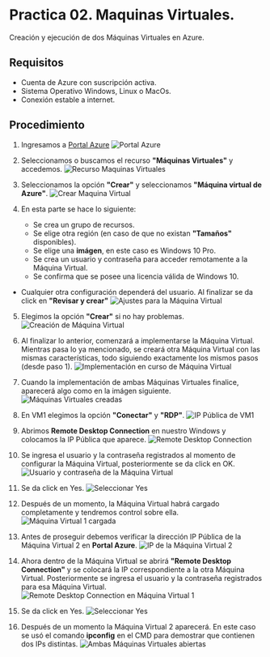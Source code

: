 # Practica 02. Maquinas Virtuales.

Creación y ejecución de dos Máquinas Virtuales en Azure.

## Requisitos
- Cuenta de Azure con suscripción activa.
- Sistema Operativo Windows, Linux o MacOs.
- Conexión estable a internet.

## Procedimiento
1. Ingresamos a [Portal Azure](https://portal.azure.com)
![Portal Azure](imagenes\1.png)

2. Seleccionamos o buscamos el recurso **"Máquinas Virtuales"** y accedemos.
![Recurso Maquinas Virtuales](imagenes\2.png)

3. Seleccionamos la opción **"Crear"** y seleccionamos **"Máquina virtual de Azure"**.
![Crear Maquina Virtual](imagenes\3.png)

4. En esta parte se hace lo siguiente:
    - Se crea un grupo de recursos.
    - Se elige otra región (en caso de que no existan **"Tamaños"** disponibles).
    - Se elige una **imágen**, en este caso es Windows 10 Pro.
    - Se crea un usuario y contraseña para acceder remotamente a la Máquina Virtual.
    - Se confirma que se posee una licencia válida de Windows 10.
- Cualquier otra configuración dependerá del usuario.
Al finalizar se da click en **"Revisar y crear"** 
![Ajustes para la Máquina Virtual](imagenes\4.png)

5. Elegimos la opción **"Crear"** si no hay problemas.
![Creación de Máquina Virtual](imagenes\5.png)

6. Al finalizar lo anterior, comenzará a implementarse la Máquina Virtual. Mientras pasa lo ya mencionado, se creará otra Máquina Virtual con las mismas características, todo siguiendo exactamente los mismos pasos (desde paso 1).
![Implementación en curso de Máquina Virtual](imagenes\6.png)

7. Cuando la implementación de ambas Máquinas Virtuales finalice, aparecerá algo como en la imágen siguiente.
![Máquinas Virtuales creadas](imagenes\7.png)

8. En VM1 elegimos la opción **"Conectar"** y **"RDP"**.
![IP Pública de VM1](imagenes\8.png)

9. Abrimos **Remote Desktop Connection** en nuestro Windows y colocamos la IP Pública que aparece.
![Remote Desktop Connection](imagenes\9.png)

10. Se ingresa el usuario y la contraseña registrados al momento de configurar la Máquina Virtual, posteriormente se da click en OK.
![Usuario y contraseña de la Máquina Virtual](imagenes\10.png)

11. Se da click en Yes.
![Seleccionar Yes](imagenes\11.png)

12. Después de un momento, la Máquina Virtual habrá cargado completamente y tendremos control sobre ella.
![Máquina Virtual 1 cargada](imagenes\12.png)

13. Antes de proseguir debemos verificar la dirección IP Pública de la Máquina Virtual 2 en **Portal Azure**. 
![IP de la Máquina Virtual 2](imagenes\13.png)

14. Ahora dentro de la Máquina Virtual se abrirá **"Remote Desktop Connection"** y se colocará la IP correspondiente a la otra Máquina Virtual. Posteriormente se ingresa el usuario y la contraseña registrados para esa Máquina Virtual.
![Remote Desktop Connection en Máquina Virtual 1](imagenes\14.png)

15. Se da click en Yes.
![Seleccionar Yes](imagenes\15.png)

16. Después de un momento la Máquina Virtual 2 aparecerá. En este caso se usó el comando **ipconfig** en el CMD para demostrar que contienen dos IPs distintas.
![Ambas Máquinas Virtuales abiertas](imagenes\16.png)
